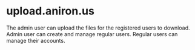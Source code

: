 # upload.aniron.us
The admin user can upload the files for the registered users to download. Admin user can create and manage regular users. Regular users can manage their accounts.
